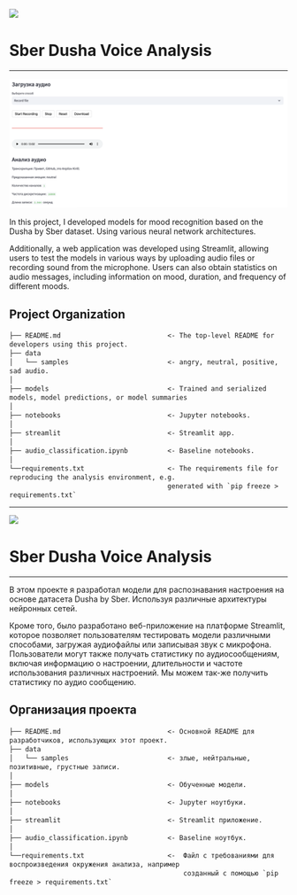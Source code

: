 <a id='ENG'></a>
<a href="#RUS"><img src='https://img.shields.io/badge/ENG -Go to RUS description-blue'></a>

# Sber Dusha Voice Analysis

---

![alt text](https://github.com/anpilove/SberDushaVoiceAnalysis/blob/main/streamlit/screenshot.png)

In this project, I developed models for mood recognition based on the Dusha by Sber dataset. Using various neural network architectures.

Additionally, a web application was developed using Streamlit, allowing users to test the models in various ways by uploading audio files or recording sound from the microphone. Users can also obtain statistics on audio messages, including information on mood, duration, and frequency of different moods.

## Project Organization

    ├── README.md                           <- The top-level README for developers using this project.
    ├── data
    │   └── samples                         <- angry, neutral, positive, sad audio.
    │
    ├── models                              <- Trained and serialized models, model predictions, or model summaries
    │
    ├── notebooks                           <- Jupyter notebooks.
    │
    ├── streamlit                           <- Streamlit app.
    │
    ├── audio_classification.ipynb          <- Baseline notebooks.
    │
    └──requirements.txt                     <- The requirements file for reproducing the analysis environment, e.g.
                                            generated with `pip freeze > requirements.txt`

---

<a id='RUS'></a>
<a href="#ENG"><img src='https://img.shields.io/badge/RUS -Go to ENG description-blue'></a>

# Sber Dusha Voice Analysis

---

В этом проекте я разработал модели для распознавания настроения на основе датасета Dusha by Sber. Используя различные архитектуры нейронных сетей.

Кроме того, было разработано веб-приложение на платформе Streamlit, которое позволяет пользователям тестировать модели различными способами, загружая аудиофайлы или записывая звук с микрофона. Пользователи могут также получать статистику по аудиосообщениям, включая информацию о настроении, длительности и частоте использования различных настроений.
Мы можем так-же получить статистику по аудио сообщению.

## Организация проекта

    ├── README.md                           <- Основной README для разработчиков, использующих этот проект.
    ├── data
    │   └── samples                         <- злые, нейтральные, позитивные, грустные записи.
    │
    ├── models                              <- Обученные модели.
    │
    ├── notebooks                           <- Jupyter ноутбуки.
    │
    ├── streamlit                           <- Streamlit приложение.
    │
    ├── audio_classification.ipynb          <- Baseline ноутбук.
    │
    └──requirements.txt                     <-  Файл с требованиями для воспроизведения окружения анализа, например
                                                созданный с помощью `pip freeze > requirements.txt`
